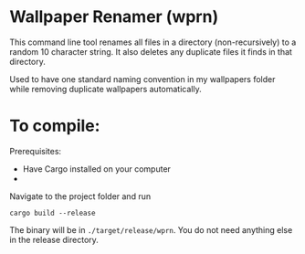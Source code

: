 # Wallpaper Renamer (wprn)
This command line tool renames all files in a directory (non-recursively) to a random 10 character string.
It also deletes any duplicate files it finds in that directory.

Used to have one standard naming convention in my wallpapers folder while removing duplicate wallpapers automatically.

# To compile:
Prerequisites:
- Have Cargo installed on your computer
- 
Navigate to the project folder and run
```console
cargo build --release
```

The binary will be in `./target/release/wprn`. You do not need anything else in the release directory.

